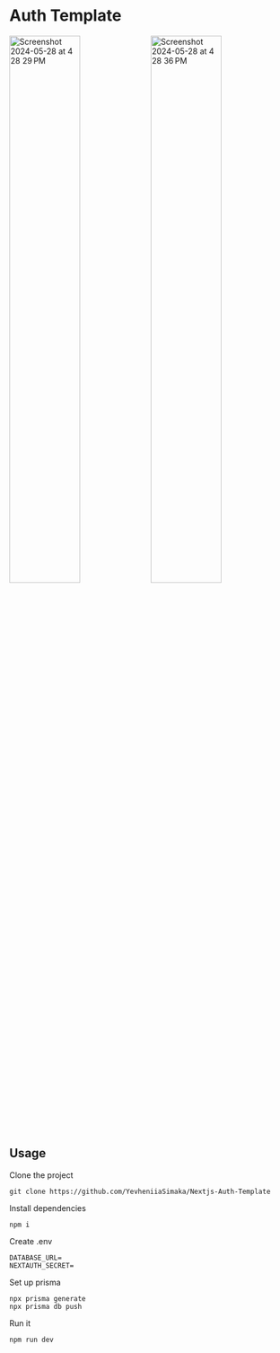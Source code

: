# Auth Template
<img width="50%" alt="Screenshot 2024-05-28 at 4 28 29 PM" src="https://github.com/YevheniiaSimaka/Nextjs-Auth-Template/assets/112284703/42e7a736-254d-4883-8020-49616e32c3cd"><img width="50%" alt="Screenshot 2024-05-28 at 4 28 36 PM" src="https://github.com/YevheniiaSimaka/Nextjs-Auth-Template/assets/112284703/3b3d9610-66d9-4fac-9747-00c1b6cc1608">


## Usage

Clone the project

```
git clone https://github.com/YevheniiaSimaka/Nextjs-Auth-Template
```

Install dependencies

```
npm i
```

Create .env

```
DATABASE_URL=
NEXTAUTH_SECRET=
```

Set up prisma

```
npx prisma generate
npx prisma db push
```

Run it

```
npm run dev
```
